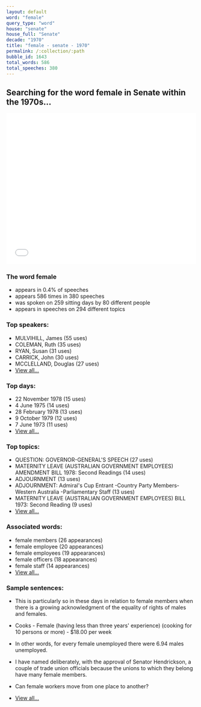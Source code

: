 ```yaml
---
layout: default
word: "female"
query_type: "word"
house: "senate"
house_full: "Senate"
decade: "1970"
title: "female - senate - 1970"
permalink: /:collection/:path
bubble_id: 1643
total_words: 586
total_speeches: 380
---
```



## Searching for the word **female** in Senate within the 1970s...

<iframe width="100%" height="400" frameborder="0" scrolling="no" src="//plot.ly/~wragge/1643.embed"></iframe>

### The word **female**

* appears in 0.4% of speeches
* appears 586 times in 380 speeches
* was spoken on 259 sitting days by 80 different people
* appears in speeches on 294 different topics

### Top speakers:

* MULVIHILL, James (55 uses)
* COLEMAN, Ruth (35 uses)
* RYAN, Susan (31 uses)
* CARRICK, John (30 uses)
* MCCLELLAND, Douglas (27 uses)
* [View all...](speakers/)


### Top days:

* 22 November 1978 (15 uses)
* 4 June 1975 (14 uses)
* 28 February 1978 (13 uses)
* 9 October 1979 (12 uses)
* 7 June 1973 (11 uses)
* [View all...](days/)


### Top topics:

* QUESTION: GOVERNOR-GENERAL'S SPEECH (27 uses)
* MATERNITY LEAVE (AUSTRALIAN GOVERNMENT EMPLOYEES) AMENDMENT BILL 1978: Second Readings (14 uses)
* ADJOURNMENT (13 uses)
* ADJOURNMENT: Admiral's Cup Entrant -Country Party Members- Western Australia -Parliamentary Staff (13 uses)
* MATERNITY LEAVE (AUSTRALIAN GOVERNMENT EMPLOYEES) BILL 1973: Second Reading (9 uses)
* [View all...](topics/)


### Associated words:

* female members (26 appearances)
* female employee (20 appearances)
* female employees (19 appearances)
* female officers (18 appearances)
* female staff (14 appearances)
* [View all...](collocations/)


### Sample sentences:

* This is particularly so in these days in relation to <span class="highlight">female</span> members when there is a growing acknowledgment of the equality of rights of males and females.

* Cooks - <span class="highlight">Female</span> (having less than three years' experience) (cooking for 10 persons or more) - $18.00 per week

* In other words, for every <span class="highlight">female</span> unemployed there were 6.94 males unemployed.

* I have named deliberately, with the approval of  Senator Hendrickson,  a couple of trade union officials because the unions to which they belong have many <span class="highlight">female</span> members.

* Can <span class="highlight">female</span> workers move from one place to another?

* [View all...](contexts/)
